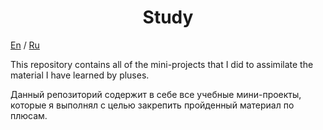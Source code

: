 <h1 align="center">Study</h1>
<p><a href="#en">En</a> / <a href="#ru">Ru</a></p>
<p><a name="#en">This repository contains all of the mini-projects that I did to assimilate the material I have learned by pluses.</a></p>
<p></p>
<p><a name="#ru">Данный репозиторий содержит в себе все учебные мини-проекты, которые я выполнял с целью закрепить пройденный материал по плюсам.</a></p>
